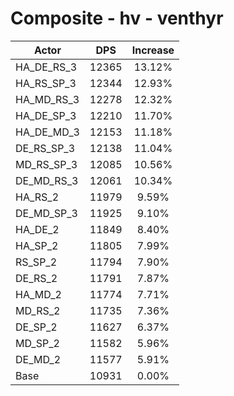 # Composite - hv - venthyr
| Actor | DPS | Increase |
|---|:---:|:---:|
|HA_DE_RS_3|12365|13.12%|
|HA_RS_SP_3|12344|12.93%|
|HA_MD_RS_3|12278|12.32%|
|HA_DE_SP_3|12210|11.70%|
|HA_DE_MD_3|12153|11.18%|
|DE_RS_SP_3|12138|11.04%|
|MD_RS_SP_3|12085|10.56%|
|DE_MD_RS_3|12061|10.34%|
|HA_RS_2|11979|9.59%|
|DE_MD_SP_3|11925|9.10%|
|HA_DE_2|11849|8.40%|
|HA_SP_2|11805|7.99%|
|RS_SP_2|11794|7.90%|
|DE_RS_2|11791|7.87%|
|HA_MD_2|11774|7.71%|
|MD_RS_2|11735|7.36%|
|DE_SP_2|11627|6.37%|
|MD_SP_2|11582|5.96%|
|DE_MD_2|11577|5.91%|
|Base|10931|0.00%|

